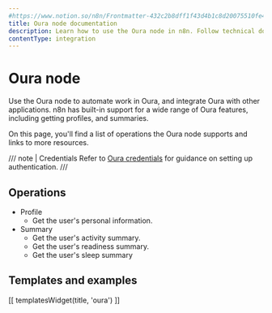 ```yaml
---
#https://www.notion.so/n8n/Frontmatter-432c2b8dff1f43d4b1c8d20075510fe4
title: Oura node documentation
description: Learn how to use the Oura node in n8n. Follow technical documentation to integrate Oura node into your workflows.
contentType: integration
---
```


# Oura node

Use the Oura node to automate work in Oura, and integrate Oura with other applications. n8n has built-in support for a wide range of Oura features, including getting profiles, and summaries. 

On this page, you'll find a list of operations the Oura node supports and links to more resources.

/// note | Credentials
Refer to [Oura credentials](/integrations/builtin/credentials/oura/) for guidance on setting up authentication. 
///

## Operations

* Profile
    * Get the user's personal information.
* Summary
    * Get the user's activity summary.
    * Get the user's readiness summary.
    * Get the user's sleep summary

## Templates and examples

<!-- see https://www.notion.so/n8n/Pull-in-templates-for-the-integrations-pages-37c716837b804d30a33b47475f6e3780 -->
[[ templatesWidget(title, 'oura') ]]

